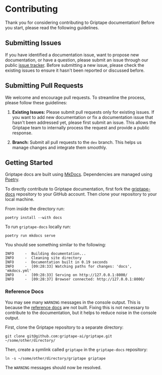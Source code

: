 # Contributing

Thank you for considering contributing to Griptape documentation! Before you start, please read the following guidelines.

## Submitting Issues

If you have identified a documentation issue, want to propose new documentation, or have a question, please submit an issue through our public [issue tracker](https://github.com/griptape-ai/griptape-docs/issues). Before submitting a new issue, please check the existing issues to ensure it hasn't been reported or discussed before.

## Submitting Pull Requests

We welcome and encourage pull requests. To streamline the process, please follow these guidelines:

1. **Existing Issues:** Please submit pull requests only for existing issues. If you want to add new documentation or fix a documentation issue that hasn't been addressed yet, please first submit an issue. This allows the Griptape team to internally process the request and provide a public response.

2. **Branch:** Submit all pull requests to the `dev` branch. This helps us manage changes and integrate them smoothly.

## Getting Started
Griptape docs are built using [MkDocs](https://squidfunk.github.io/mkdocs-material/getting-started/). Dependencies are managed using [Poetry](https://python-poetry.org/).

To directly contribute to Griptape documentation, first fork the [griptape-docs](https://github.com/griptape-ai/griptape-docs) repository to your GitHub account. Then clone your repository to your local machine.

From inside the directory run: 

```poetry install --with docs```

To run `griptape-docs` locally run: 

```poetry run mkdocs serve```

You should see something similar to the following: 

```
INFO     -  Building documentation...
INFO     -  Cleaning site directory
INFO     -  Documentation built in 0.19 seconds
INFO     -  [09:28:33] Watching paths for changes: 'docs', 'mkdocs.yml'
INFO     -  [09:28:33] Serving on http://127.0.0.1:8000/
INFO     -  [09:28:37] Browser connected: http://127.0.0.1:8000/
```

### Reference Docs

You may see many `WARNING` messages in the console output. This is because the [reference docs](./reference/griptape/index.md) are not built.
Fixing this is not necessary to contribute to the documentation, but it helps to reduce noise in the console output.

First, clone the Griptape repository to a separate directory:

`git clone git@github.com:griptape-ai/griptape.git ~/some/other/directory/`

Then, create a symlink called `griptape` in the `griptape-docs` repository:

`ln -s ~/some/other/directory/griptape griptape`

The `WARNING` messages should now be resolved. 
